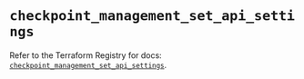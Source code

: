 # `checkpoint_management_set_api_settings`

Refer to the Terraform Registry for docs: [`checkpoint_management_set_api_settings`](https://registry.terraform.io/providers/checkpointsw/checkpoint/2.11.0/docs/resources/management_set_api_settings).
